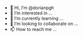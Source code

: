 - 👋 Hi, I’m @dorianpgh
- 👀 I’m interested in ...
- 🌱 I’m currently learning ...
- 💞️ I’m looking to collaborate on ...
- 📫 How to reach me ...

<!---
dorianpgh/dorianpgh is a ✨ special ✨ repository because its `README.md` (this file) appears on your GitHub profile.
You can click the Preview link to take a look at your changes.
--->
